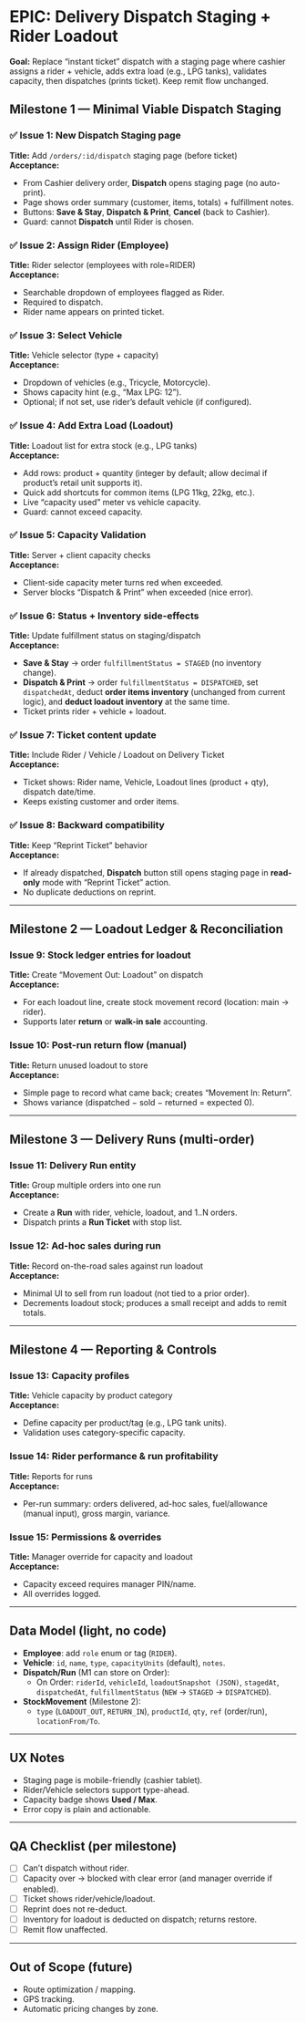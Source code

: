 # EPIC: Delivery Dispatch Staging + Rider Loadout

**Goal:** Replace “instant ticket” dispatch with a staging page where cashier assigns a rider + vehicle, adds extra load (e.g., LPG tanks), validates capacity, then dispatches (prints ticket). Keep remit flow unchanged.

## Milestone 1 — Minimal Viable Dispatch Staging

### ✅ Issue 1: New Dispatch Staging page

**Title:** Add `/orders/:id/dispatch` staging page (before ticket)  
**Acceptance:**

- From Cashier delivery order, **Dispatch** opens staging page (no auto-print).
- Page shows order summary (customer, items, totals) + fulfillment notes.
- Buttons: **Save & Stay**, **Dispatch & Print**, **Cancel** (back to Cashier).
- Guard: cannot **Dispatch** until Rider is chosen.

### ✅ Issue 2: Assign Rider (Employee)

**Title:** Rider selector (employees with role=RIDER)  
**Acceptance:**

- Searchable dropdown of employees flagged as Rider.
- Required to dispatch.
- Rider name appears on printed ticket.

### ✅ Issue 3: Select Vehicle

**Title:** Vehicle selector (type + capacity)  
**Acceptance:**

- Dropdown of vehicles (e.g., Tricycle, Motorcycle).
- Shows capacity hint (e.g., “Max LPG: 12”).
- Optional; if not set, use rider’s default vehicle (if configured).

### ✅ Issue 4: Add Extra Load (Loadout)

**Title:** Loadout list for extra stock (e.g., LPG tanks)  
**Acceptance:**

- Add rows: product + quantity (integer by default; allow decimal if product’s retail unit supports it).
- Quick add shortcuts for common items (LPG 11kg, 22kg, etc.).
- Live “capacity used” meter vs vehicle capacity.
- Guard: cannot exceed capacity.

### ✅ Issue 5: Capacity Validation

**Title:** Server + client capacity checks  
**Acceptance:**

- Client-side capacity meter turns red when exceeded.
- Server blocks “Dispatch & Print” when exceeded (nice error).

### ✅ Issue 6: Status + Inventory side-effects

**Title:** Update fulfillment status on staging/dispatch  
**Acceptance:**

- **Save & Stay** → order `fulfillmentStatus = STAGED` (no inventory change).
- **Dispatch & Print** → order `fulfillmentStatus = DISPATCHED`, set `dispatchedAt`, deduct **order items inventory** (unchanged from current logic), and **deduct loadout inventory** at the same time.
- Ticket prints rider + vehicle + loadout.

### ✅ Issue 7: Ticket content update

**Title:** Include Rider / Vehicle / Loadout on Delivery Ticket  
**Acceptance:**

- Ticket shows: Rider name, Vehicle, Loadout lines (product + qty), dispatch date/time.
- Keeps existing customer and order items.

### ✅ Issue 8: Backward compatibility

**Title:** Keep “Reprint Ticket” behavior  
**Acceptance:**

- If already dispatched, **Dispatch** button still opens staging page in **read-only** mode with “Reprint Ticket” action.
- No duplicate deductions on reprint.

---

## Milestone 2 — Loadout Ledger & Reconciliation

### Issue 9: Stock ledger entries for loadout

**Title:** Create “Movement Out: Loadout” on dispatch  
**Acceptance:**

- For each loadout line, create stock movement record (location: main → rider).
- Supports later **return** or **walk-in sale** accounting.

### Issue 10: Post-run return flow (manual)

**Title:** Return unused loadout to store  
**Acceptance:**

- Simple page to record what came back; creates “Movement In: Return”.
- Shows variance (dispatched − sold − returned = expected 0).

---

## Milestone 3 — Delivery Runs (multi-order)

### Issue 11: Delivery Run entity

**Title:** Group multiple orders into one run  
**Acceptance:**

- Create a **Run** with rider, vehicle, loadout, and 1..N orders.
- Dispatch prints a **Run Ticket** with stop list.

### Issue 12: Ad-hoc sales during run

**Title:** Record on-the-road sales against run loadout  
**Acceptance:**

- Minimal UI to sell from run loadout (not tied to a prior order).
- Decrements loadout stock; produces a small receipt and adds to remit totals.

---

## Milestone 4 — Reporting & Controls

### Issue 13: Capacity profiles

**Title:** Vehicle capacity by product category  
**Acceptance:**

- Define capacity per product/tag (e.g., LPG tank units).
- Validation uses category-specific capacity.

### Issue 14: Rider performance & run profitability

**Title:** Reports for runs  
**Acceptance:**

- Per-run summary: orders delivered, ad-hoc sales, fuel/allowance (manual input), gross margin, variance.

### Issue 15: Permissions & overrides

**Title:** Manager override for capacity and loadout  
**Acceptance:**

- Capacity exceed requires manager PIN/name.
- All overrides logged.

---

## Data Model (light, no code)

- **Employee**: add `role` enum or tag (`RIDER`).
- **Vehicle**: `id`, `name`, `type`, `capacityUnits` (default), `notes`.
- **Dispatch/Run** (M1 can store on Order):
  - On Order: `riderId`, `vehicleId`, `loadoutSnapshot (JSON)`, `stagedAt`, `dispatchedAt`, `fulfillmentStatus` (`NEW` → `STAGED` → `DISPATCHED`).
- **StockMovement** (Milestone 2):
  - `type` (`LOADOUT_OUT`, `RETURN_IN`), `productId`, `qty`, `ref` (order/run), `locationFrom/To`.

---

## UX Notes

- Staging page is mobile-friendly (cashier tablet).
- Rider/Vehicle selectors support type-ahead.
- Capacity badge shows **Used / Max**.
- Error copy is plain and actionable.

---

## QA Checklist (per milestone)

- [ ] Can’t dispatch without rider.
- [ ] Capacity over → blocked with clear error (and manager override if enabled).
- [ ] Ticket shows rider/vehicle/loadout.
- [ ] Reprint does not re-deduct.
- [ ] Inventory for loadout is deducted on dispatch; returns restore.
- [ ] Remit flow unaffected.

---

## Out of Scope (future)

- Route optimization / mapping.
- GPS tracking.
- Automatic pricing changes by zone.

